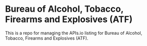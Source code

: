 # Bureau of Alcohol, Tobacco, Firearms and Explosives (ATF)
This is a repo for managing the APIs.io listing for Bureau of Alcohol, Tobacco, Firearms and Explosives (ATF).